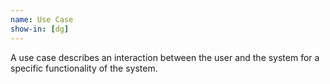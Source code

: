 ```yaml
---
name: Use Case
show-in: [dg]
---
```


A use case describes an interaction between the user and the system for a specific functionality of the system.
